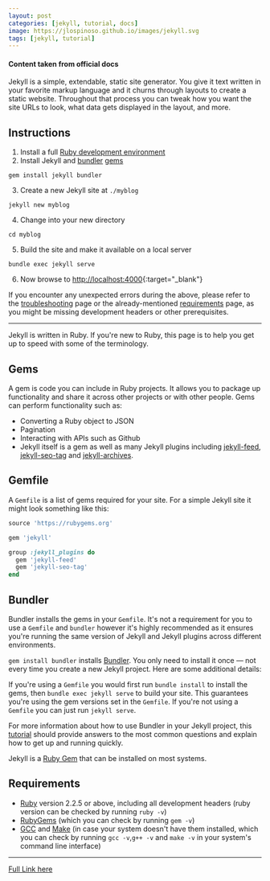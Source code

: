```yaml
---
layout: post
categories: [jekyll, tutorial, docs]
image: https://jlospinoso.github.io/images/jekyll.svg
tags: [jekyll, tutorial]
---
```

#### Content taken from official docs

Jekyll is a simple, extendable, static site generator. You give it text written
in your favorite markup language and it churns through layouts to create a
static website. Throughout that process you can tweak how you want the site URLs
to look, what data gets displayed in the layout, and more.

## Instructions

1. Install a full [Ruby development environment](/docs/installation/)
2. Install Jekyll and [bundler](/docs/ruby-101/#bundler) [gems](/docs/ruby-101/#gems)
```
gem install jekyll bundler
```
3. Create a new Jekyll site at `./myblog`
```
jekyll new myblog
```
4. Change into your new directory
```
cd myblog
```
5. Build the site and make it available on a local server
```
bundle exec jekyll serve
```
6. Now browse to [http://localhost:4000](http://localhost:4000){:target="_blank"}

If you encounter any unexpected errors during the above, please refer to the
[troubleshooting](/docs/troubleshooting/#configuration-problems) page or the
already-mentioned [requirements](/docs/installation/#requirements) page, as
you might be missing development headers or other prerequisites.

<hr>

Jekyll is written in Ruby. If you're new to Ruby, this page is to help you get
up to speed with some of the terminology.

## Gems

A gem is code you can include in Ruby projects. It allows you to package up functionality and share it across other projects or with other people. Gems can perform functionality such as:

* Converting a Ruby object to JSON
* Pagination
* Interacting with APIs such as Github
* Jekyll itself is a gem as well as many Jekyll plugins including
[jekyll-feed](https://github.com/jekyll/jekyll-feed),
[jekyll-seo-tag](https://github.com/jekyll/jekyll-seo-tag) and
[jekyll-archives](https://github.com/jekyll/jekyll-archives).


## Gemfile

A `Gemfile` is a list of gems required for your site. For a simple Jekyll site it might look something like this:

```ruby
source 'https://rubygems.org'

gem 'jekyll'

group :jekyll_plugins do
  gem 'jekyll-feed'
  gem 'jekyll-seo-tag'
end
```

## Bundler

Bundler installs the gems in your `Gemfile`. It's not a requirement for you to use a `Gemfile` and `bundler` however it's highly recommended as it ensures you're running the same version of Jekyll and Jekyll plugins across different environments.

`gem install bundler` installs [Bundler](https://rubygems.org/gems/bundler). You only need to install it once &mdash; not every time you create a new Jekyll project. Here are some additional details:

If you're using a `Gemfile` you would first run `bundle install` to install the gems, then `bundle exec jekyll serve` to build your site. This guarantees you're using the gem versions set in the `Gemfile`. If you're not using a `Gemfile` you can just run `jekyll serve`.

For more information about how to use Bundler in your Jekyll project, this [tutorial](/tutorials/using-jekyll-with-bundler/) should provide answers to the most common questions and explain how to get up and running quickly.


Jekyll is a [Ruby Gem](/docs/ruby-101/#gems) that can be installed on most systems.

## Requirements

* [Ruby](https://www.ruby-lang.org/en/downloads/) version 2.2.5 or above, including all development headers (ruby version can be checked by running `ruby -v`)
* [RubyGems](https://rubygems.org/pages/download) (which you can check by running `gem -v`)
* [GCC](https://gcc.gnu.org/install/) and [Make](https://www.gnu.org/software/make/) (in case your system doesn't have them installed, which you can check by running `gcc -v`,`g++ -v`  and `make -v` in your system's command line interface)

<hr>

[Full Link here](https://jekyllrb.com/docs/)
